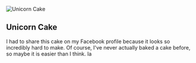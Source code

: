 ![Unicorn Cake][1]

Unicorn Cake
------------

  [1]: https://fbcdn-sphotos-g-a.akamaihd.net/hphotos-ak-xap1/v/t1.0-9/1526958_10151978952316840_1543539000_n.jpg?oh=cb2f792d102d7258e1df940d831704d0&oe=542C5BE1&__gda__=1411009083_8f5035f1bfd7e15f99a7420f8a5dacdc
  
  
  I had to share this cake on my Facebook profile because it looks so incredibly hard to make. Of course, I've never actually baked a cake before, so maybe it is easier than I think. la